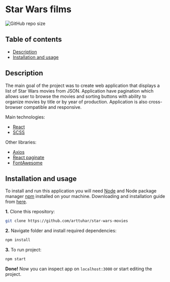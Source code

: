# Star Wars films

![GitHub repo size](https://img.shields.io/github/repo-size/arttuhar/star-wars-movies?label=repository%20size)

## Table of contents

- [Description](#description)
- [Installation and usage](#installation-and-usage)

## Description

The main goal of the project was to create web application that displays a list of Star Wars movies from JSON. Application have pagination which allows user to browse the movies and sorting buttons with ability to organize movies by title or by year of production. Application is also cross-browser compatible and responsive.

Main technologies:

- [React](https://reactjs.org)
- [SCSS](https://sass-lang.com/guide)

Other libraries:

- [Axios](https://www.npmjs.com/package/axios)
- [React paginate](https://www.npmjs.com/package/react-paginate)
- [FontAwesome](https://fontawesome.com)

## Installation and usage

To install and run this application you will need [Node](https://nodejs.dev) and Node package manager [npm](https://www.npmjs.com) installed on your machine. Downloading and installation guide from [here](https://docs.npmjs.com/downloading-and-installing-node-js-and-npm).

**1.** Clone this repository:

```bash
git clone https://github.com/arttuhar/star-wars-movies
```

**2.** Navigate folder and install required dependencies:

```bash
npm install
```

**3.** To run project:

```bash
npm start
```

**Done!** Now you can inspect app on `localhost:3000` or start editing the project.
